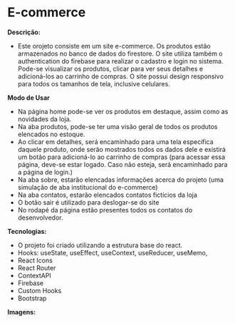 # E-commerce

**Descrição:**
 - Este orojeto consiste em um site e-commerce. Os produtos estão armazenados no banco de dados do firestore. O site utiliza também o authentication do firebase para realizar o cadastro e login no sistema. Pode-se visualizar os produtos, clicar para ver seus detalhes e adicioná-los ao carrinho de compras. O site possui design responsivo para todos os tamanhos de tela, inclusive celulares. 
 
 **Modo de Usar**
 - Na página home pode-se ver os produtos em destaque, assim como as novidades da loja. 
 - Na aba produtos, pode-se ter uma visão geral de todos os produtos elencados no estoque.
 - Ao clicar em detalhes, será encaminhado para uma tela específica daquele produto, onde serão mostrados todos os dados dele e existirá um botão para adicioná-lo ao      carrinho de compras (para acessar essa página, deve-se estar logado. Caso não esteja, será encaminhado para a página de login.)
 - Na aba sobre, estarão elencadas informações acerca do projeto (uma simulação de aba institucional do e-commerce)
 - Na aba contatos, estarão elencados contatos fictícios da loja
 - O botão sair é utilizado para deslogar-se do site
 - No rodapé da página estão presentes todos os contatos do desenvolvedor.
 
 **Tecnologias:**
 - O projeto foi criado utilizando a estrutura base do react.
 - Hooks: useState, useEffect, useContext, useReducer, useMemo, 
 - React Icons
 - React Router
 - ContextAPI
 - Firebase
 - Custom Hooks
 - Bootstrap
 
 **Imagens:**
